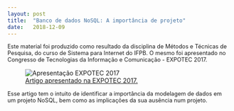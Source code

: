 ```yaml
---
layout: post
title:  "Banco de dados NoSQL: A importância de projeto"
date:   2018-12-09
---
```


<p style="font-size:90%" class="intro"><span class="dropcap">E</span>ste material foi produzido como resultado da disciplina de Métodos e Técnicas de Pesquisa, do curso de Sistema para Internet do IFPB. O mesmo foi apresentado no Congresso de Tecnologias da Informação e Comunicação - EXPOTEC 2017.</p>

<figure>
  <img src="{{ '/assets/img/expotec.jpg' | prepend: site.baseurl }}" alt="Apresentação EXPOTEC 2017">
  
  <figcaption>
  	<a href="https://github.com/edguedes/Academico/blob/master/Walter_Artigo_IFPB.pdf"> Artigo apresentado na EXPOTEC 2017.</a>
  </figcaption>
</figure>


<p style="font-size:90%">
	Esse artigo tem o intuito de identificar a importância da modelagem de dados em um projeto NoSQL, bem como as implicações da sua ausência num projeto.
</p>